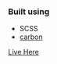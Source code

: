 ### Built using

- SCSS
- [carbon](https://carbon.now.sh/)

[Live Here](https://scss-code-snippets.netlify.app/)
